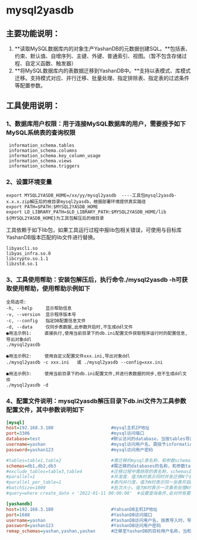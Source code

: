 # mysql2yasdb

## **主要功能说明：**

1. **读取MySQL数据库内的对象生产YashanDB的元数据创建SQL。**包括表、约束、默认值、自增序列、主键、外键、普通索引、视图。（暂不包含存储过程、自定义函数、触发器）
2. **将MySQL数据库内的表数据迁移到YashanDB中。**支持以表模式、库模式迁移。支持模式对应、并行迁移、批量处理、指定排除表、指定表的过滤条件等配置参数。

## **工具使用说明：**

### 1、数据库用户权限：用于连接MySQL数据库的用户，需要授予如下MySQL系统表的查询权限

```mysql
 information_schema.tables
 information_schema.columns
 information_schema.key_column_usage
 information_schema.views
 information_schema.triggers
```

### 2、设置环境变量

```shell
export MYSQL2YASDB_HOME=/xx/yy/mysql2yasdb  ----工具包mysql2yasdb-x.x.x.zip解压后的根目录mysql2yasdb，根据部署环境提供真实路径
export PATH=$PATH:$MYSQL2YASDB_HOME
export LD_LIBRARY_PATH=$LD_LIBRARY_PATH:$MYSQL2YASDB_HOME/lib ${MYSQL2YASDB_HOME}为工具包解压后的根目录
```

​工具依赖于如下lib包，如果工具运行过程中报lib包相关错误，可使用与目标库YashanDB版本匹配的lib文件进行替换。

```linux
libyascli.so
libyas_infra.so.0
libcrypto.so.1.1
libzstd.so.1
```

### 3、工具使用帮助：安装包解压后，执行命令./mysql2yasdb -h可获取使用帮助，使用帮助示例如下

```shell
全局选项:
-h, --help     显示帮助信息
-v, --version  显示程序版本号
-c, --config   指定DB配置信息文件
-d, --data     仅同步表数据,此参数开启时,不生成ddl文件
●用法示例1:     直接执行,使用当前目录下的db.ini配置文件获取程序运行时的配置信息,导出对象ddl
./mysql2yasdb 

●用法示例2:     使用自定义配置文件xxx.ini,导出对象ddl
./mysql2yasdb -c xxx.ini   或 ./mysql2yasdb --config=xxx.ini

●用法示例3:     使用当前目录下的db.ini配置文件,并进行表数据的同步,但不生成ddl文件
./mysql2yasdb -d
```

### 4、配置文件说明：mysql2yasdb解压目录下db.ini文件为工具参数配置文件，其中参数说明如下

```ini
[mysql]
host=192.168.3.180                      #mysql主机IP地址
port=3306                               #mysql访问端口
database=test                           #默认访问的database，当按tables导出时,导出此database下面的表
username=yashan                         #mysql访问用户名，需授予information_schema下相关系统表访问权限
password=yashan123                      #mysql访问用户密码

#tables=table1,table2                   #需迁移的mysql表名称，和参数schemas不能同时配置
schemas=db1,db2,db3                     #需迁移的databases的名称，和参数tables不能同时配置
#exclude_tables=table3,table4           #迁移过程中需排除的表名称，schemas配置多个时，多个schemas下面的此名称的表都不导出/数据同步
#parallel=1                             #并发度，值为N时表示同时并发迁移N个表，表较多时建议加大此参数可以提升速度,默认值1，取值范围[1-8]
#parallel_per_table=1                   #表内并行度，值为N时表示同一张表开启N个并行同步数据，表较大时建议加大此参数可以提升,默认值1，取值范围[1-8]
#batchSize=1000                         #批次大小，值为N时表示一次事务处理N行数据，默认值1000
#query=where create_date < '2022-01-11 00:00:00'  #设置查询条件,会对所有要同步的表都加上此条件

[yashandb]
host=192.168.3.180                      #YahsanDB主机IP地址
port=1688                               #YashanDB访问端口
username=yashan                         #YashanDB访问用户名，按表导入时，导入到此用户下
password=yashan123                      #YashanDB访问用户密码
remap_schemas=yashan,yashan,yashan      #迁移至YashanDB的目标用户名称，当和参数schemas一起配置时，它的值需要和参数schemas的值一一对应，schemas第N个值对应到remap_schemas第N个值。当和tables一起配置时，只取remap_schemas的第一个值。

```
